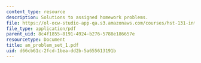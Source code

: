 ```yaml
---
content_type: resource
description: Solutions to assigned homework problems.
file: https://ol-ocw-studio-app-qa.s3.amazonaws.com/courses/hst-131-introduction-to-neuroscience-fall-2005/d66cb61c2fcd1beadd2b5a655613191b_an_problem_set_1.pdf
file_type: application/pdf
parent_uid: 8c4f1855-8191-4924-b276-5788e186657e
resourcetype: Document
title: an_problem_set_1.pdf
uid: d66cb61c-2fcd-1bea-dd2b-5a655613191b
---
```

